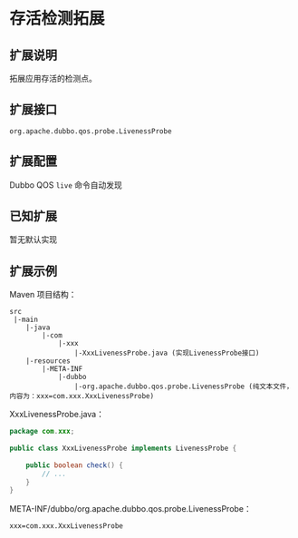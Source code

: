 # 存活检测拓展

## 扩展说明

拓展应用存活的检测点。

## 扩展接口

`org.apache.dubbo.qos.probe.LivenessProbe`

## 扩展配置

Dubbo QOS `live` 命令自动发现

## 已知扩展

暂无默认实现

## 扩展示例

Maven 项目结构：

```
src
 |-main
    |-java
        |-com
            |-xxx
                |-XxxLivenessProbe.java (实现LivenessProbe接口)
    |-resources
        |-META-INF
            |-dubbo
                |-org.apache.dubbo.qos.probe.LivenessProbe (纯文本文件，内容为：xxx=com.xxx.XxxLivenessProbe)
```

XxxLivenessProbe.java：

```java
package com.xxx;
 
public class XxxLivenessProbe implements LivenessProbe {
    
    public boolean check() {
        // ...
    }
}
```

META-INF/dubbo/org.apache.dubbo.qos.probe.LivenessProbe：

```
xxx=com.xxx.XxxLivenessProbe
```


